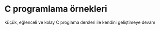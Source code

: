# C programlama örnekleri
küçük, eğlenceli ve kolay C proglama dersleri ile kendini geliştimeye devam 
